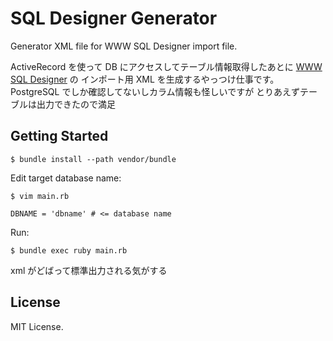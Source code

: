 SQL Designer Generator
======================

Generator XML file for WWW SQL Designer import file.

ActiveRecord を使って DB にアクセスしてテーブル情報取得したあとに
[WWW SQL Designer](http://code.google.com/p/wwwsqldesigner/) の インポート用 XML を生成するやっつけ仕事です。
PostgreSQL でしか確認してないしカラム情報も怪しいですが
とりあえずテーブルは出力できたので満足

Getting Started
---------------

    $ bundle install --path vendor/bundle

Edit target database name:

    $ vim main.rb

    DBNAME = 'dbname' # <= database name

Run:

    $ bundle exec ruby main.rb

xml がどばって標準出力される気がする

License
--------

MIT License.

